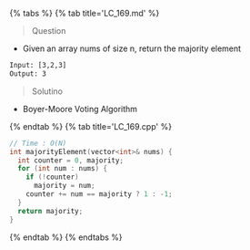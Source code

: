 {% tabs %}
{% tab title='LC_169.md' %}

> Question

* Given an array nums of size n, return the majority element

```txt
Input: [3,2,3]
Output: 3
```

> Solutino

* Boyer-Moore Voting Algorithm

{% endtab %}
{% tab title='LC_169.cpp' %}

```cpp
// Time : O(N)
int majorityElement(vector<int>& nums) {
  int counter = 0, majority;
  for (int num : nums) {
    if (!counter)
      majority = num;
    counter += num == majority ? 1 : -1;
  }
  return majority;
}
```

{% endtab %}
{% endtabs %}
